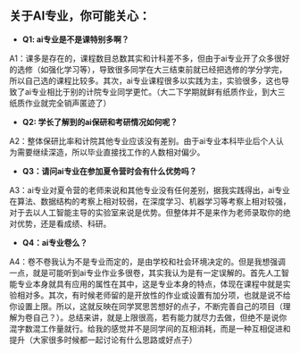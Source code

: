 ## 关于AI专业，你可能关心：

- **Q1: ai专业是不是课特别多啊？**

A1：课多是存在的，课程数目总数其实和计科差不多，但由于ai专业开了众多很好的选修（如强化学习等），导致很多同学在大三结束前就已经把选修的学分学完，所以自己选的课程比较多。其次，ai专业课程很多以实践为主，实验很多，这也导致了ai专业相比于别的计院专业同学更忙。（大二下学期就鲜有纸质作业，到大三纸质作业就完全销声匿迹了）

- **Q2: 学长了解到的ai保研和考研情况如何呢？**

A2：整体保研比率和计院其他专业应该没有差别。由于ai专业本科毕业后个人认为需要继续深造，所以毕业直接找工作的人数相对偏少。

- **Q3：请问ai专业在参加夏令营时会有什么优势吗？**

A3：ai专业对夏令营的老师来说和其他专业没有任何差别，据我实践得出，ai专业在算法、数据结构的考察上相对较弱，在深度学习、机器学习等考察上相对较强，对于去以人工智能主导的实验室来说是优势。但整体并不是来作为老师录取你的绝对优势，还是看成绩、科研。

- **Q4：ai专业卷么？**

A4：卷不卷我认为不是专业而定的，是由学校和社会环境决定的。但是我想强调一点，就是可能听到ai专业作业多很卷，其实我认为是有一定误解的。首先人工智能专业本身就具有应用的属性在其中，这是专业本身的特点，体现在课程中就是实验相对多。其次，有时候老师留的是开放性的作业或设置有加分项，也就是说不给你设置上限。所以，这就反映在同学冥思苦想好的点子，不断完善自己的项目（理解为卷自己？）。总结来讲，就是上限很高，若有能力就尽力去做，但绝不是说你混字数混工作量就行。给我的感觉并不是同学间的互相消耗，而是一种互相促进和提升（大家很多时候都一起讨论有什么思路或好点子）


